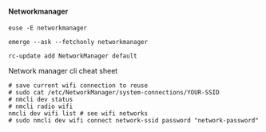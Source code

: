 #### Networkmanager

```
euse -E networkmanager
```

```
emerge --ask --fetchonly networkmanager
```

```
rc-update add NetworkManager default
```

Network manager cli cheat sheet

```
# save current wifi connection to reuse
# sudo cat /etc/NetworkManager/system-connections/YOUR-SSID
# nmcli dev status
# nmcli radio wifi
nmcli dev wifi list # see wifi networks
# sudo nmcli dev wifi connect network-ssid password "network-password"
```
